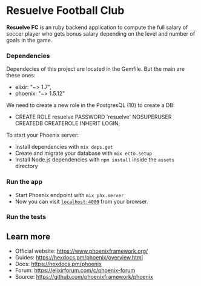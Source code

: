 # Resuelve Football Club

**Resuelve FC** is an ruby backend application to compute the full salary of soccer player who gets bonus salary depending on the level and number of goals in the game.

### Dependencies

Dependecies of this project are located in the Gemfile. But the main are these ones:

- elixir: "~> 1.7",
- phoenix: "~> 1.5.12"

We need to create a new role in the PostgresQL (10) to create a DB:

- CREATE ROLE resuelve PASSWORD 'resuelve' NOSUPERUSER CREATEDB CREATEROLE INHERIT LOGIN;

To start your Phoenix server:

- Install dependencies with `mix deps.get`
- Create and migrate your database with `mix ecto.setup`
- Install Node.js dependencies with `npm install` inside the `assets` directory

### Run the app

- Start Phoenix endpoint with `mix phx.server`
- Now you can visit [`localhost:4000`](http://localhost:4000) from your browser.

### Run the tests

## Learn more

- Official website: https://www.phoenixframework.org/
- Guides: https://hexdocs.pm/phoenix/overview.html
- Docs: https://hexdocs.pm/phoenix
- Forum: https://elixirforum.com/c/phoenix-forum
- Source: https://github.com/phoenixframework/phoenix
